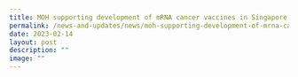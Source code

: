 ```yaml
---
title: MOH supporting development of mRNA cancer vaccines in Singapore
permalink: /news-and-updates/news/moh-supporting-development-of-mrna-cancer-vaccines-in-singapore/
date: 2023-02-14
layout: post
description: ""
image: ""
---
```


